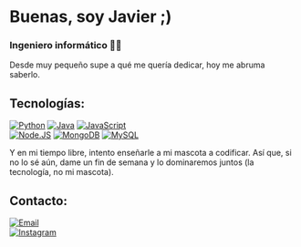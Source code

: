 # Buenas, soy Javier ;)
### Ingeniero informático 👨‍💻

Desde muy pequeño supe a qué me quería dedicar, hoy me abruma saberlo.

## Tecnologías:

[![Python](https://img.shields.io/badge/Python-yellow?style=for-the-badge&logo=python&logoColor=white&labelColor=101010)]()
[![Java](https://img.shields.io/badge/Java-007396?style=for-the-badge&logo=java&logoColor=white&labelColor=101010)]()
[![JavaScript](https://img.shields.io/badge/JavaScript-F7DF1E?style=for-the-badge&logo=javascript&logoColor=white&labelColor=101010)]()
</br>
[![Node.JS](https://img.shields.io/badge/Node.JS-339933?style=for-the-badge&logo=node.js&logoColor=white&labelColor=101010)]()
[![MongoDB](https://img.shields.io/badge/MongoDB-47A248?style=for-the-badge&logo=mongodb&logoColor=white&labelColor=101010)]()
[![MySQL](https://img.shields.io/badge/MySQL-4479A1?style=for-the-badge&logo=mysql&logoColor=white&labelColor=101010)]()

Y en mi tiempo libre, intento enseñarle a mi mascota a codificar. Así que, si no lo sé aún, dame un fin de semana y lo dominaremos juntos (la tecnología, no mi mascota).

## Contacto:

[![Email](https://img.shields.io/badge/javiergc100@hotmail.com-email_personal-D14836?style=for-the-badge&logo=gmail&logoColor=white&labelColor=101010)](mailto:javiergc100@hotmail.com)
</br>
[![Instagram](https://img.shields.io/badge/Instagram-@javi_gnzalez-E4405F?style=for-the-badge&logo=instagram&logoColor=white&labelColor=101010)](https://instagram.com/javi_gnzalez)
